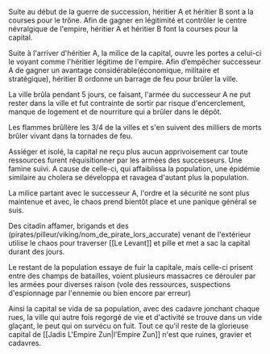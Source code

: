 Suite au début de la guerre de succession, héritier A et héritier B sont a la courses pour le trône. Afin de gagner en légitimité et contrôler le centre névralgique de l'empire, héritier A et héritier B font la courses pour la capital. 

Suite à l'arriver d'héritier A, la milice de la capital, ouvre les portes a celui-ci le voyant comme l'héritier légitime de l'empire. Afin d’empêcher successeur A de gagner un avantage considérable(économique, militaire et stratégique), héritier B ordonne un barrage de feu pour brûler la ville. 

La ville brûla pendant 5 jours, ce faisant, l'armée du successeur A ne put rester dans la ville et fut contrainte de sortir par risque d'encerclement, manque de logement et de nourriture qui a brûler dans le dépôt.

Les flammes brûllère les 3/4 de la villes et s'en suivent des milliers de morts brûler vivant dans la tornades de feu.

Assiéger et isolé, la capital ne reçu plus aucun apprivoisement car toute ressources furent réquisitionner par les armées des successeurs. Une famine suivi. A cause de celle-ci, qui affaiblissa la population, une épidémie similaire au cholera se développa et ravagea d'autant plus la population. 

La milice partant avec le successeur A, l'ordre et la sécurité ne sont plus maintenue et avec, le chaos prend bientôt place et une panique général se suis.

Des citadin affamer, brigands et des (pirates/pilleur/viking/nom_de_pirate_lors_accurate) venant de l'extérieur utilise le chaos pour traverser [[Le Levant]] et pille et met a sac la capital durant des jours.

Le restant de la population essaye de fuir la capitale, mais celle-ci prisent entre des champs de batailles, voient plusieurs massacres ce dérouler par les armées pour diverses raison (vole des ressources, suspections d'espionnage par l'ennemie ou bien encore par erreur)

Ainsi la capital se vida de sa population, avec des cadavre jonchant chaque rues, la ville qui autre fois regorgé de vie et d'activité se trouve dans un vide glaçant, le peut qui on survécu on fuit. Tout ce qu'il reste de la glorieuse capital de [[Jadis L'Empire Zun|l'Empire Zun]] n'est que ruines, gravier et cadavres.